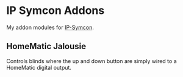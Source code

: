# IP Symcon Addons

My addon modules for [IP-Symcon](https://www.symcon.de).

## HomeMatic Jalousie

Controls blinds where the up and down button are simply wired to a HomeMatic digital output.
